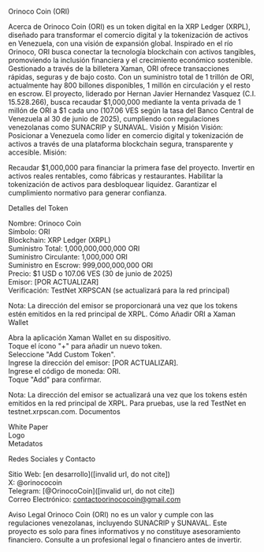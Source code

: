 Orinoco Coin (ORI)

Acerca de
Orinoco Coin (ORI) es un token digital en la XRP Ledger (XRPL), diseñado para transformar el comercio digital y la tokenización de activos en Venezuela, con una visión de expansión global. Inspirado en el río Orinoco, ORI busca conectar la tecnología blockchain con activos tangibles, promoviendo la inclusión financiera y el crecimiento económico sostenible. Gestionado a través de la billetera Xaman, ORI ofrece transacciones rápidas, seguras y de bajo costo.
Con un suministro total de 1 trillón de ORI, actualmente hay 800 billones disponibles, 1 millón en circulación y el resto en escrow. El proyecto, liderado por Hernan Javier Hernandez Vasquez (C.I. 15.528.266), busca recaudar $1,000,000 mediante la venta privada de 1 millón de ORI a $1 cada uno (107.06 VES según la tasa del Banco Central de Venezuela al 30 de junio de 2025), cumpliendo con regulaciones venezolanas como SUNACRIP y SUNAVAL.
Visión y Misión
Visión: Posicionar a Venezuela como líder en comercio digital y tokenización de activos a través de una plataforma blockchain segura, transparente y accesible.
Misión:

Recaudar $1,000,000 para financiar la primera fase del proyecto.
Invertir en activos reales rentables, como fábricas y restaurantes.
Habilitar la tokenización de activos para desbloquear liquidez.
Garantizar el cumplimiento normativo para generar confianza.

Detalles del Token

Nombre: Orinoco Coin  
Símbolo: ORI  
Blockchain: XRP Ledger (XRPL)  
Suministro Total: 1,000,000,000,000 ORI  
Suministro Circulante: 1,000,000 ORI  
Suministro en Escrow: 999,000,000,000 ORI  
Precio: $1 USD o 107.06 VES (30 de junio de 2025)  
Emisor: [POR ACTUALIZAR]  
Verificación: TestNet XRPSCAN (se actualizará para la red principal)

Nota: La dirección del emisor se proporcionará una vez que los tokens estén emitidos en la red principal de XRPL.
Cómo Añadir ORI a Xaman Wallet

Abra la aplicación Xaman Wallet en su dispositivo.  
Toque el ícono "+" para añadir un nuevo token.  
Seleccione "Add Custom Token".  
Ingrese la dirección del emisor: [POR ACTUALIZAR].  
Ingrese el código de moneda: ORI.  
Toque "Add" para confirmar.

Nota: La dirección del emisor se actualizará una vez que los tokens estén emitidos en la red principal de XRPL. Para pruebas, use la red TestNet en testnet.xrpscan.com.
Documentos

White Paper  
Logo  
Metadatos

Redes Sociales y Contacto

Sitio Web: [en desarrollo]([invalid url, do not cite])  
X: @orinococoin  
Telegram: [@OrinocoCoin]([invalid url, do not cite])  
Correo Electrónico: contactoorinococoin@gmail.com

Aviso Legal
Orinoco Coin (ORI) no es un valor y cumple con las regulaciones venezolanas, incluyendo SUNACRIP y SUNAVAL. Este proyecto es solo para fines informativos y no constituye asesoramiento financiero. Consulte a un profesional legal o financiero antes de invertir.

